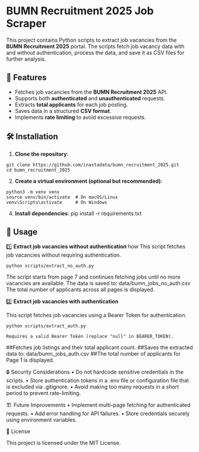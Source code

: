# BUMN Recruitment 2025 Job Scraper

This project contains Python scripts to extract job vacancies from the **BUMN Recruitment 2025** portal. The scripts fetch job vacancy data with and without authentication, process the data, and save it as CSV files for further analysis.

## 📌 Features

- Fetches job vacancies from the **BUMN Recruitment 2025** API.
- Supports both **authenticated** and **unauthenticated** requests.
- Extracts **total applicants** for each job posting.
- Saves data in a structured **CSV format**.
- Implements **rate limiting** to avoid excessive requests.

## 🛠️ Installation

1. **Clone the repository**:

```
git clone https://github.com/inastadata/bumn_recruitment_2025.git
cd bumn_recruitment_2025
```
2.	**Create a virtual environment (optional but recommended)**:
```
python3 -m venv venv
source venv/bin/activate  # On macOS/Linux
venv\Scripts\activate     # On Windows
```
4.	**Install dependencies**:
pip install -r requirements.txt

## 🚀 Usage

1️⃣ **Extract job vacancies without authentication**
how 
This script fetches job vacancies without requiring authentication.

```python scripts/extract_no_auth.py```

The script starts from page 7 and continues fetching jobs until no more vacancies are available.
The data is saved to: data/bumn_jobs_no_auth.csv
The total number of applicants across all pages is displayed.


2️⃣ **Extract job vacancies with authentication**

This script fetches job vacancies using a Bearer Token for authentication.

```python scripts/extract_auth.py```

	Requires a valid Bearer Token (replace "null" in BEARER_TOKEN).
##Fetches job listings and their total applicant count.
##Saves the extracted data to: data/bumn_jobs_auth.csv
##The total number of applicants for Page 1 is displayed.

🔒 Security Considerations
	•	Do not hardcode sensitive credentials in the scripts.
	•	Store authentication tokens in a .env file or configuration file that is excluded via .gitignore.
	•	Avoid making too many requests in a short period to prevent rate-limiting.

🏗️ Future Improvements
	•	Implement multi-page fetching for authenticated requests.
	•	Add error handling for API failures.
	•	Store credentials securely using environment variables.

📄 License

This project is licensed under the MIT License.

